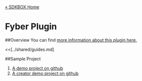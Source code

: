 [&#171; SDKBOX Home](http://sdkbox.com)

<h1>Fyber Plugin</h1>

##Overview
You can find [more information about this plugin here.](http://www.cocos2d-x.org/sdkbox/fyber)


<<[../shared/guides.md]


##Sample Project

1. [A demo project on github](https://github.com/sdkbox/sdkbox-sample-fyber)
2. [A creator demo project on github](https://github.com/sdkbox/sdkbox-sample-ccc200/tree/fyber)
